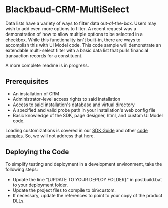 # Blackbaud-CRM-MultiSelect
Data lists have a variety of ways to filter data out-of-the-box. Users may wish to add even more options to filter. A recent request was a demonstration of how to allow multiple options to be selected in a checkbox. While this functionality isn't built-in, there are ways to accomplish this with UI Model code. This code sample will demonstrate an extendable multi-select filter with a basic data list that pulls financial transaction records for a constituent.

A more complete readme is in progress. 

## Prerequisites
*	An installation of CRM
*	Administrator-level access rights to said installation
*	Access to said installation's database and virtual directory
*	A specified and valid probe path in your installation's web config file
*	Basic knowledge of the SDK, page designer, html, and custom UI Model code.

Loading customizations is covered in our [SDK Guide](https://www.blackbaud.com/files/support/guides/infinitydevguide/infsdk-developer-help.htm) and other [code samples](https://github.com/blackbaud-community/Blackbaud-CRM-Fixer-Integration-Sample). So, we will not address that here.

## Deploying the Code
To simplify testing and deployment in a development environment, take the following steps:
*	Update the line "[UPDATE TO YOUR DEPLOY FOLDER]" in postbuild.bat to your deployment folder.
*	Update the project files to compile to bin\custom.
* 	If necessary, update the references to point to your copy of the product DLLs.

